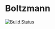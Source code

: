 # Boltzmann

[![Build Status](https://github.com/dforero0896/Boltzmann.jl/actions/workflows/CI.yml/badge.svg?branch=main)](https://github.com/dforero0896/Boltzmann.jl/actions/workflows/CI.yml?query=branch%3Amain)
